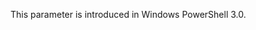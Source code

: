 ---
---
<Token xmlns:xlink="http://www.w3.org/1999/xlink">This parameter is introduced in Windows PowerShell 3.0.</Token>